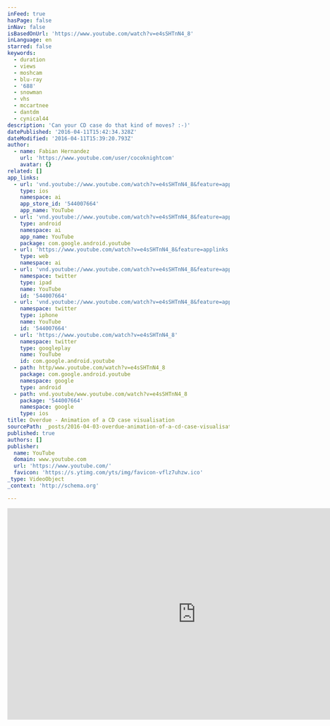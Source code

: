 ```yaml
---
inFeed: true
hasPage: false
inNav: false
isBasedOnUrl: 'https://www.youtube.com/watch?v=e4sSHTnN4_8'
inLanguage: en
starred: false
keywords:
  - duration
  - views
  - moshcam
  - blu-ray
  - '688'
  - snowman
  - vhs
  - mccartnee
  - dantdm
  - cynical44
description: 'Can your CD case do that kind of moves? :-)'
datePublished: '2016-04-11T15:42:34.328Z'
dateModified: '2016-04-11T15:39:20.793Z'
author:
  - name: Fabian Hernandez
    url: 'https://www.youtube.com/user/cocoknightcom'
    avatar: {}
related: []
app_links:
  - url: 'vnd.youtube://www.youtube.com/watch?v=e4sSHTnN4_8&feature=applinks'
    type: ios
    namespace: ai
    app_store_id: '544007664'
    app_name: YouTube
  - url: 'vnd.youtube://www.youtube.com/watch?v=e4sSHTnN4_8&feature=applinks'
    type: android
    namespace: ai
    app_name: YouTube
    package: com.google.android.youtube
  - url: 'https://www.youtube.com/watch?v=e4sSHTnN4_8&feature=applinks'
    type: web
    namespace: ai
  - url: 'vnd.youtube://www.youtube.com/watch?v=e4sSHTnN4_8&feature=applinks'
    namespace: twitter
    type: ipad
    name: YouTube
    id: '544007664'
  - url: 'vnd.youtube://www.youtube.com/watch?v=e4sSHTnN4_8&feature=applinks'
    namespace: twitter
    type: iphone
    name: YouTube
    id: '544007664'
  - url: 'https://www.youtube.com/watch?v=e4sSHTnN4_8'
    namespace: twitter
    type: googleplay
    name: YouTube
    id: com.google.android.youtube
  - path: http/www.youtube.com/watch?v=e4sSHTnN4_8
    package: com.google.android.youtube
    namespace: google
    type: android
  - path: vnd.youtube/www.youtube.com/watch?v=e4sSHTnN4_8
    package: '544007664'
    namespace: google
    type: ios
title: Overdue - Animation of a CD case visualisation
sourcePath: _posts/2016-04-03-overdue-animation-of-a-cd-case-visualisation.md
published: true
authors: []
publisher:
  name: YouTube
  domain: www.youtube.com
  url: 'https://www.youtube.com/'
  favicon: 'https://s.ytimg.com/yts/img/favicon-vflz7uhzw.ico'
_type: VideoObject
_context: 'http://schema.org'

---
```

<iframe src="https://cdn.embedly.com/widgets/media.html?src=https%3A%2F%2Fwww.youtube.com%2Fembed%2Fe4sSHTnN4_8%3Ffeature%3Doembed&amp;url=https%3A%2F%2Fwww.youtube.com%2Fwatch%3Fv%3De4sSHTnN4_8&amp;image=https%3A%2F%2Fi.ytimg.com%2Fvi%2Fe4sSHTnN4_8%2Fhqdefault.jpg&amp;key=b7d04c9b404c499eba89ee7072e1c4f7&amp;type=text%2Fhtml&amp;schema=youtube" width="854" height="480" scrolling="no" frameborder="0" allowfullscreen="allowfullscreen" style=""></iframe>